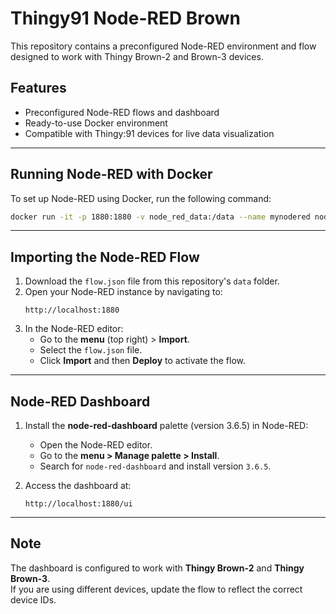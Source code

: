 # Thingy91 Node-RED Brown

This repository contains a preconfigured Node-RED environment and flow designed to work with Thingy Brown-2 and Brown-3 devices.

## Features
- Preconfigured Node-RED flows and dashboard
- Ready-to-use Docker environment
- Compatible with Thingy:91 devices for live data visualization

---

## Running Node-RED with Docker

To set up Node-RED using Docker, run the following command:

```bash
docker run -it -p 1880:1880 -v node_red_data:/data --name mynodered nodered/node-red
```

---

## Importing the Node-RED Flow

1. Download the `flow.json` file from this repository's `data` folder.
2. Open your Node-RED instance by navigating to:
   ```
   http://localhost:1880
   ```
3. In the Node-RED editor:
   - Go to the **menu** (top right) > **Import**.
   - Select the `flow.json` file.
   - Click **Import** and then **Deploy** to activate the flow.

---

## Node-RED Dashboard

1. Install the **node-red-dashboard** palette (version 3.6.5) in Node-RED:
   - Open the Node-RED editor.
   - Go to the **menu > Manage palette > Install**.
   - Search for `node-red-dashboard` and install version `3.6.5`.

2. Access the dashboard at:
   ```
   http://localhost:1880/ui
   ```

---

## Note

The dashboard is configured to work with **Thingy Brown-2** and **Thingy Brown-3**.  
If you are using different devices, update the flow to reflect the correct device IDs.
